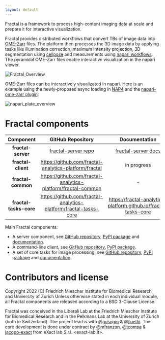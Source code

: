 ```yaml
---
layout: default
---
```


Fractal is a framework to process high-content imaging data at scale and prepare it for interactive visualization.

Fractal provides distributed workflows that convert TBs of image data into [OME-Zarr](https://ngff.openmicroscopy.org) files. The platform then processes the 3D image data by applying tasks like illumination correction, maximum intensity projection, 3D segmentation using [cellpose](https://cellpose.readthedocs.io/en/latest/) and measurements using [napari workflows](https://github.com/haesleinhuepf/napari-workflows). The pyramidal OME-Zarr files enable interactive visualization in the napari viewer.

![Fractal_Overview](https://user-images.githubusercontent.com/18033446/190978261-2e7b57e9-72c7-443e-9202-15d233f8416d.jpg)

OME-Zarr files can be interactively visualizated in napari. Here is an example using the newly-proposed async loading in [NAP4](https://github.com/napari/napari/pull/4905) and the [napari-ome-zarr plugin](https://github.com/ome/napari-ome-zarr):

![napari_plate_overview](https://user-images.githubusercontent.com/18033446/190983839-afb9743f-530c-4b00-bde7-23ad62404ee8.gif)


# Fractal components

|      **Component**     	|                                **GitHub Repository**                                	|                                  **Documentation**                                 	|                              **PyPI**                             	|
|:----------------------:	|:-----------------------------------------------------------------------------------:	|:----------------------------------------------------------------------------------:	|:-----------------------------------------------------------------:	|
|   **fractal-server**   	| [fractal-server repo](https://github.com/fractal-analytics-platform/fractal-server) 	| [fractal-server docs](https://fractal-analytics-platform.github.io/fractal-server) 	| [fractal-server on PyPI](https://pypi.org/project/fractal-server) 	|
|   **fractal-client**   	|                https://github.com/fractal-analytics-platform/fractal                	|                                     in progress                                    	|              https://pypi.org/project/fractal-client              	|
|   **fractal-common**   	|             https://github.com/fractal-analytics-platform/fractal-common            	|                                          -                                         	|                                 -                                 	|
| **fractal-tasks-core** 	|           https://github.com/fractal-analytics-platform/fractal-tasks-core          	|           https://fractal-analytics-platform.github.io/fractal-tasks-core          	|            https://pypi.org/project/fractal-tasks-core            	|

Main Fractal components:
* A server component, see [GitHub repository](https://github.com/fractal-analytics-platform/fractal-server), [PyPI package](https://pypi.org/project/fractal-server) and [documentation](https://fractal-analytics-platform.github.io/fractal-server/).
* A command-line client, see [GitHub repository](https://github.com/fractal-analytics-platform/fractal), [PyPI package](https://pypi.org/project/fractal-client).
* A set of core tasks for image processing, see [GitHub repository](https://github.com/fractal-analytics-platform/fractal-tasks-core), [PyPI package](https://pypi.org/project/fractal-tasks-core) and [documentation](https://fractal-analytics-platform.github.io/fractal-tasks-core).

# Contributors and license

Copyright 2022 (C) Friedrich Miescher Institute for Biomedical Research and University of Zurich
Unless otherwise stated in each individual module, all Fractal components are released according to a BSD 3-Clause License.

Fractal was conceived in the Liberali Lab at the Friedrich Miescher Institute for Biomedical Research and in the Pelkmans Lab at the University of Zurich (both in Switzerland). The project lead is with [@gusqgm](https://github.com/gusqgm) & [@jluethi](https://github.com/jluethi).
The core development is done under contract by [@mfranzon](https://github.com/mfranzon), [@tcompa](https://github.com/tcompa) & [jacopo-exact](https://github.com/jacopo-exact) from eXact lab S.r.l. <exact-lab.it>.


